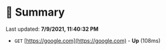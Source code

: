 # 📖 Summary
Last updated: **7/9/2021, 11:40:32 PM**

- `GET` [https://google.com](https://google.com) - **Up** (108ms)
